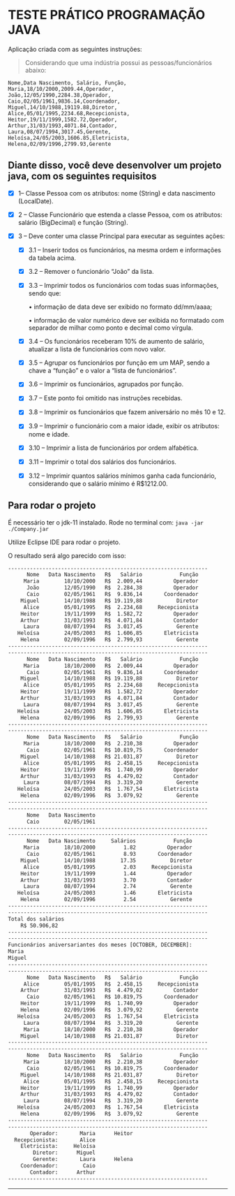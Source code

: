 # TESTE PRÁTICO PROGRAMAÇÃO JAVA

Aplicação criada com as seguintes instruções:

> Considerando que uma indústria possui as pessoas/funcionários abaixo:

```csv
Nome,Data Nascimento, Salário, Função,
Maria,18/10/2000,2009.44,Operador,
João,12/05/1990,2284.38,Operador,
Caio,02/05/1961,9836.14,Coordenador,
Miguel,14/10/1988,19119.88,Diretor,
Alice,05/01/1995,2234.68,Recepcionista,
Heitor,19/11/1999,1582.72,Operador,
Arthur,31/03/1993,4071.84,Contador,
Laura,08/07/1994,3017.45,Gerente,
Heloísa,24/05/2003,1606.85,Eletricista,
Helena,02/09/1996,2799.93,Gerente

```

## Diante disso, você deve desenvolver um projeto java, com os seguintes requisitos

- [x] 1– Classe Pessoa com os atributos: nome (String) e data nascimento (LocalDate).

- [x] 2 – Classe Funcionário que estenda a classe Pessoa, com os atributos: salário (BigDecimal) e função (String).

- [x] 3 – Deve conter uma classe Principal para executar as seguintes ações:
  - [x] 3.1 – Inserir todos os funcionários, na mesma ordem e informações da tabela acima.
  - [x] 3.2 – Remover o funcionário “João” da lista.
  - [x] 3.3 – Imprimir todos os funcionários com todas suas informações, sendo que:

      • informação de data deve ser exibido no formato dd/mm/aaaa;

      • informação de valor numérico deve ser exibida no formatado com separador de milhar como ponto e decimal como vírgula.

  - [x] 3.4 – Os funcionários receberam 10% de aumento de salário, atualizar a lista de funcionários com novo valor.
  - [x] 3.5 – Agrupar os funcionários por função em um MAP, sendo a chave a “função” e o valor a “lista de funcionários”.
  - [x] 3.6 – Imprimir os funcionários, agrupados por função.
  - [x] 3.7 – Este ponto foi omitido nas instruções recebidas.
  - [x] 3.8 – Imprimir os funcionários que fazem aniversário no mês 10 e 12.
  - [x] 3.9 – Imprimir o funcionário com a maior idade, exibir os atributos: nome e idade.
  - [x] 3.10 – Imprimir a lista de funcionários por ordem alfabética.
  - [x] 3.11 – Imprimir o total dos salários dos funcionários.
  - [x] 3.12 – Imprimir quantos salários mínimos ganha cada funcionário, considerando que o salário mínimo é R$1212.00.

## Para rodar o projeto

É necessário ter o jdk-11 instalado. Rode no terminal com: `java -jar ./Company.jar`

Utilize Eclipse IDE para rodar o projeto.

O resultado será algo parecido com isso:

```sh
----------------------------------------------------------------
      Nome   Data Nascimento   R$   Salário            Função
     Maria        18/10/2000   R$  2.009,44          Operador
      João        12/05/1990   R$  2.284,38          Operador
      Caio        02/05/1961   R$  9.836,14       Coordenador
    Miguel        14/10/1988   R$ 19.119,88           Diretor
     Alice        05/01/1995   R$  2.234,68     Recepcionista
    Heitor        19/11/1999   R$  1.582,72          Operador
    Arthur        31/03/1993   R$  4.071,84          Contador
     Laura        08/07/1994   R$  3.017,45           Gerente
   Heloísa        24/05/2003   R$  1.606,85       Eletricista
    Helena        02/09/1996   R$  2.799,93           Gerente
----------------------------------------------------------------
----------------------------------------------------------------
      Nome   Data Nascimento   R$   Salário            Função
     Maria        18/10/2000   R$  2.009,44          Operador
      Caio        02/05/1961   R$  9.836,14       Coordenador
    Miguel        14/10/1988   R$ 19.119,88           Diretor
     Alice        05/01/1995   R$  2.234,68     Recepcionista
    Heitor        19/11/1999   R$  1.582,72          Operador
    Arthur        31/03/1993   R$  4.071,84          Contador
     Laura        08/07/1994   R$  3.017,45           Gerente
   Heloísa        24/05/2003   R$  1.606,85       Eletricista
    Helena        02/09/1996   R$  2.799,93           Gerente
----------------------------------------------------------------
----------------------------------------------------------------
      Nome   Data Nascimento   R$   Salário            Função
     Maria        18/10/2000   R$  2.210,38          Operador
      Caio        02/05/1961   R$ 10.819,75       Coordenador
    Miguel        14/10/1988   R$ 21.031,87           Diretor
     Alice        05/01/1995   R$  2.458,15     Recepcionista
    Heitor        19/11/1999   R$  1.740,99          Operador
    Arthur        31/03/1993   R$  4.479,02          Contador
     Laura        08/07/1994   R$  3.319,20           Gerente
   Heloísa        24/05/2003   R$  1.767,54       Eletricista
    Helena        02/09/1996   R$  3.079,92           Gerente
----------------------------------------------------------------
----------------------------------------------------------------
      Nome   Data Nascimento
      Caio        02/05/1961
----------------------------------------------------------------
----------------------------------------------------------------
      Nome   Data Nascimento     Salários            Função
     Maria        18/10/2000         1.82          Operador
      Caio        02/05/1961         8.93       Coordenador
    Miguel        14/10/1988        17.35           Diretor
     Alice        05/01/1995         2.03     Recepcionista
    Heitor        19/11/1999         1.44          Operador
    Arthur        31/03/1993         3.70          Contador
     Laura        08/07/1994         2.74           Gerente
   Heloísa        24/05/2003         1.46       Eletricista
    Helena        02/09/1996         2.54           Gerente
----------------------------------------------------------------
----------------------------------------------------------------
Total dos salários
    R$ 50.906,82
----------------------------------------------------------------
----------------------------------------------------------------
Funcionários aniversariantes dos meses [OCTOBER, DECEMBER]:
Maria
Miguel
----------------------------------------------------------------
----------------------------------------------------------------
      Nome   Data Nascimento   R$   Salário            Função
     Alice        05/01/1995   R$  2.458,15     Recepcionista
    Arthur        31/03/1993   R$  4.479,02          Contador
      Caio        02/05/1961   R$ 10.819,75       Coordenador
    Heitor        19/11/1999   R$  1.740,99          Operador
    Helena        02/09/1996   R$  3.079,92           Gerente
   Heloísa        24/05/2003   R$  1.767,54       Eletricista
     Laura        08/07/1994   R$  3.319,20           Gerente
     Maria        18/10/2000   R$  2.210,38          Operador
    Miguel        14/10/1988   R$ 21.031,87           Diretor
----------------------------------------------------------------
----------------------------------------------------------------
      Nome   Data Nascimento   R$   Salário            Função
     Maria        18/10/2000   R$  2.210,38          Operador
      Caio        02/05/1961   R$ 10.819,75       Coordenador
    Miguel        14/10/1988   R$ 21.031,87           Diretor
     Alice        05/01/1995   R$  2.458,15     Recepcionista
    Heitor        19/11/1999   R$  1.740,99          Operador
    Arthur        31/03/1993   R$  4.479,02          Contador
     Laura        08/07/1994   R$  3.319,20           Gerente
   Heloísa        24/05/2003   R$  1.767,54       Eletricista
    Helena        02/09/1996   R$  3.079,92           Gerente
----------------------------------------------------------------
----------------------------------------------------------------
       Operador:       Maria      Heitor 
  Recepcionista:       Alice 
    Eletricista:     Heloísa 
        Diretor:      Miguel 
        Gerente:       Laura      Helena 
    Coordenador:        Caio 
       Contador:      Arthur 
----------------------------------------------------------------

```

---
